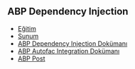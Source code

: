 ## ABP Dependency Injection

- [Eğitim]()
- [Sunum]()
- [ABP Dependency Injection Dokümanı](https://docs.abp.io/en/abp/latest/Dependency-Injection)
- [ABP Autofac Integration Dokümanı](https://docs.abp.io/en/abp/latest/Autofac-Integration)
- [ABP Post]()
